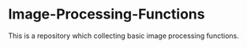 # Image-Processing-Functions
This is a repository which collecting basic image processing functions. 
